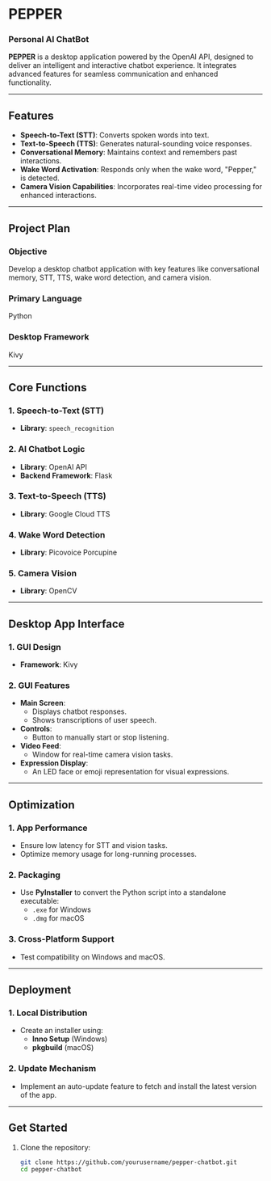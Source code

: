 # **PEPPER**  
### **Personal AI ChatBot**  

**PEPPER** is a desktop application powered by the OpenAI API, designed to deliver an intelligent and interactive chatbot experience. It integrates advanced features for seamless communication and enhanced functionality.  

---

## **Features**  
- **Speech-to-Text (STT)**: Converts spoken words into text.  
- **Text-to-Speech (TTS)**: Generates natural-sounding voice responses.  
- **Conversational Memory**: Maintains context and remembers past interactions.  
- **Wake Word Activation**: Responds only when the wake word, "Pepper," is detected.  
- **Camera Vision Capabilities**: Incorporates real-time video processing for enhanced interactions.  

---

## **Project Plan**  

### **Objective**  
Develop a desktop chatbot application with key features like conversational memory, STT, TTS, wake word detection, and camera vision.  

### **Primary Language**  
Python  

### **Desktop Framework**  
Kivy  

---

## **Core Functions**  

### **1. Speech-to-Text (STT)**  
- **Library**: `speech_recognition`  

### **2. AI Chatbot Logic**  
- **Library**: OpenAI API  
- **Backend Framework**: Flask  

### **3. Text-to-Speech (TTS)**  
- **Library**: Google Cloud TTS  

### **4. Wake Word Detection**  
- **Library**: Picovoice Porcupine  

### **5. Camera Vision**  
- **Library**: OpenCV  

---

## **Desktop App Interface**  

### **1. GUI Design**  
- **Framework**: Kivy  

### **2. GUI Features**  
- **Main Screen**:  
  - Displays chatbot responses.  
  - Shows transcriptions of user speech.  
- **Controls**:  
  - Button to manually start or stop listening.  
- **Video Feed**:  
  - Window for real-time camera vision tasks.  
- **Expression Display**:  
  - An LED face or emoji representation for visual expressions.  

---

## **Optimization**  

### **1. App Performance**  
- Ensure low latency for STT and vision tasks.  
- Optimize memory usage for long-running processes.  

### **2. Packaging**  
- Use **PyInstaller** to convert the Python script into a standalone executable:  
  - `.exe` for Windows  
  - `.dmg` for macOS  

### **3. Cross-Platform Support**  
- Test compatibility on Windows and macOS.  

---

## **Deployment**  

### **1. Local Distribution**  
- Create an installer using:  
  - **Inno Setup** (Windows)  
  - **pkgbuild** (macOS)  

### **2. Update Mechanism**  
- Implement an auto-update feature to fetch and install the latest version of the app.  

---

## **Get Started**  

1. Clone the repository:  
   ```bash
   git clone https://github.com/yourusername/pepper-chatbot.git
   cd pepper-chatbot

